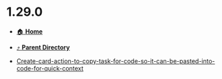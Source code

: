# 1.29.0
- [:house: **Home**](/README)
- [:arrow_heading_up: **Parent Directory**](/notes/archive/notes/releases/_index.md)

- [Create-card-action-to-copy-task-for-code-so-it-can-be-pasted-into-code-for-quick-context](Create-card-action-to-copy-task-for-code-so-it-can-be-pasted-into-code-for-quick-context.md)
